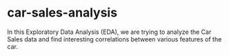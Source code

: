 # car-sales-analysis
In this Exploratory Data Analysis (EDA), we are trying to analyze the Car Sales data and find interesting correlations between various features of the car.
